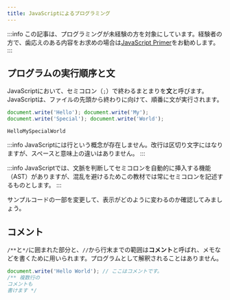 ```yaml
---
title: JavaScriptによるプログラミング
---
```


:::info
この記事は、プログラミングが未経験の方を対象にしています。経験者の方で、歯応えのある内容をお求めの場合は[JavaScript Primer](https://jsprimer.net)をお勧めします。
:::

## プログラムの実行順序と文

JavaScriptにおいて、セミコロン（`;`）で終わるまとまりを**文**と呼びます。JavaScriptは、ファイルの先頭から終わりに向けて、順番に文が実行されます。

```js
document.write('Hello'); document.write('My');
document.write('Special'); document.write('World');
```

```
HelloMySpecialWorld
```

:::info
JavaScriptには行という概念が存在しません。改行は区切り文字にはなりますが、スペースと意味上の違いはありません。
:::

:::info
JavaScriptでは、文脈を判断してセミコロンを自動的に挿入する機能（AST）がありますが、混乱を避けるためこの教材では常にセミコロンを記述するものとします。
:::

サンプルコードの一部を変更して、表示がどのように変わるのか確認してみましょう。

## コメント

`/**`と`*/`に囲まれた部分と、`//`から行末までの範囲は**コメント**と呼ばれ、メモなどを書くために用いられます。プログラムとして解釈されることはありません。

```js
document.write('Hello World'); // ここはコメントです。
/** 複数行の
コメントも
書けます */
```
